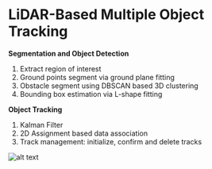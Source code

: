 # LiDAR-Based Multiple Object Tracking

**Segmentation and Object Detection**
1. Extract region of interest
2. Ground points segment via ground plane fitting
3. Obstacle segment using DBSCAN based 3D clustering
4. Bounding box estimation via L-shape fitting

**Object Tracking**
1. Kalman Filter
2. 2D Assignment based data association
3. Track management: initialize, confirm and delete tracks

![alt text](https://github.com/Grace6666/LidarMOT/diagram.png)
